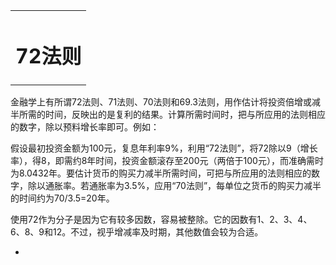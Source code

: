 <link rel="stylesheet" href="../stylesheets/notestyles.css" />
<link rel="icon" href="../favicon.ico" />
<div class="content">
<table class="covertitle"><tr><td>

# 72法则

<center></center>
</td></tr></table>

金融学上有所谓72法则、71法则、70法则和69.3法则，用作估计将投资倍增或减半所需的时间，反映出的是复利的结果。计算所需时间时，把与所应用的法则相应的数字，除以预料增长率即可。例如：

假设最初投资金额为100元，复息年利率9%，利用“72法则”，将72除以9（增长率），得8，即需约8年时间，投资金额滚存至200元（两倍于100元），而准确需时为8.0432年。要估计货币的购买力减半所需时间，可把与所应用的法则相应的数字，除以通胀率。若通胀率为3.5%，应用“70法则”，每单位之货币的购买力减半的时间约为70/3.5=20年。

使用72作为分子是因为它有较多因数，容易被整除。它的因数有1、2、3、4、6、8、9和12。不过，视乎增减率及时期，其他数值会较为合适。
</div>
<div class="toc">

- [](#-3)

</div>